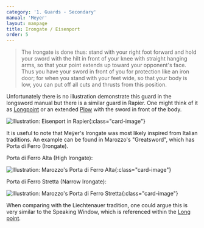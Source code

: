 ```yaml
---
category: '1. Guards - Secondary'
manual: 'Meyer'
layout: manpage
title: Irongate / Eisenport
order: 5
---
```


> The Irongate is done thus: stand with your right foot forward and hold your sword with the hilt in front of your knee with straight hanging arms, so that your point extends up toward your opponent's face. Thus you have your sword in front of you for protection like an iron door; for when you stand with your feet wide, so that your body is low, you can put off all cuts and thrusts from this position.

Unfortunately there is no illustration demonstrate this guard in the longsword manual but there is a similar guard in Rapier. One might think of it as [Longpoint](langort) or an extended [Plow](pflug) with the sword in front of the body.

![Illustration: Eisenport in Rapier](/manuals/meyer/images/guards/eisenport-rapier-illustration.jpg){:class="card-image"}

It is useful to note that Meÿer's Irongate was most likely inspired from Italian traditions. An example can be found in Marozzo's "Greatsword", which has Porta di Ferro (Irongate).

Porta di Ferro Alta (High Irongate):

![Illustration: Marozzo's Porta di Ferro Alta](/manuals/meyer/images/guards/Marozzo_Porta_di_Ferro_Alta.png){:class="card-image"}

Porta di Ferro Stretta (Narrow Irongate):

![Illustration: Marozzo's Porta di Ferro Stretta](/manuals/meyer/images/guards/Marozzo_Porta_di_Ferro_Stretta.png){:class="card-image"}

When comparing with the Liechtenauer tradition, one could argue this is very similar to the Speaking Window, which is referenced within the [Long point](langort).